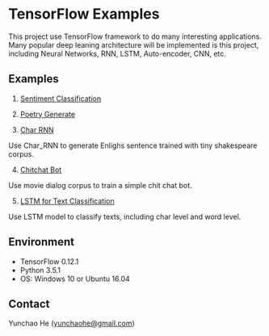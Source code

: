 # TensorFlow Examples

This project use TensorFlow framework to do many interesting applications. Many popular deep leaning architecture will be implemented is this project, including Neural Networks, RNN, LSTM, Auto-encoder, CNN, etc.

## Examples

 1. [Sentiment Classification](./1_Sentiment_Classification/README.md)

 2. [Poetry Generate](./2_RNN_Poetry_generate/README.md)

 3. [Char RNN](./3_Char_RNN/README.md)

 Use Char_RNN to generate Enlighs sentence trained with tiny shakespeare corpus.

 4. [Chitchat Bot](./4_Chitchat/README.md)

 Use movie dialog corpus to train a simple chit chat bot.

 5. [LSTM for Text Classification](./5_LSTM_Text_Classification/README.md)

 Use LSTM model to classify texts, including char level and word level.

## Environment

 * TensorFlow   0.12.1
 * Python 3.5.1
 * OS: Windows 10 or Ubuntu 16.04

## Contact

Yunchao He (yunchaohe@gmail.com)